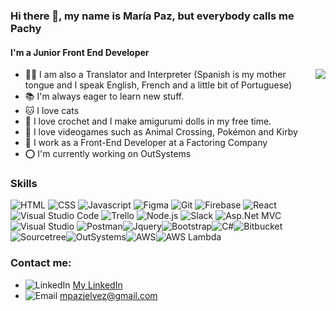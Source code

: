 ### Hi there 👋, my name is María Paz, but everybody calls me Pachy
#### I'm a Junior Front End Developer
<img src=https://media.giphy.com/media/E6jscXfv3AkWQ/giphy.gif align = "right">

- 🙋‍♀️ I am also a Translator and Interpreter (Spanish is my mother tongue and I speak English, French and a little bit of Portuguese)
- 📚 I'm always eager to learn new stuff. 
- 🐱 I love cats
- 🧶 I love crochet and I make amigurumi dolls in my free time.
- 👾 I love videogames such as Animal Crossing, Pokémon and Kirby
- 💼 I work as a Front-End Developer at a Factoring Company
- ⭕ I'm currently working on OutSystems


### Skills 

![HTML](https://img.icons8.com/color/48/000000/html-5--v1.png) ![CSS](https://img.icons8.com/color/48/000000/css3.png) ![Javascript](https://img.icons8.com/color/48/000000/javascript--v1.png) ![Figma](https://img.icons8.com/color/48/000000/figma--v1.png) ![Git](https://img.icons8.com/color/48/000000/git.png) ![Firebase](https://img.icons8.com/color/48/000000/firebase.png) ![React](https://img.icons8.com/color/48/000000/react-native.png) ![Visual Studio Code](https://img.icons8.com/color/48/000000/visual-studio-code-2019.png) ![Trello](https://img.icons8.com/color/48/000000/trello.png) ![Node.js](https://img.icons8.com/fluency/48/000000/node-js.png) ![Slack](https://img.icons8.com/color/48/000000/slack-new.png) ![Asp.Net MVC](https://img.icons8.com/external-those-icons-lineal-color-those-icons/48/000000/external-Dot-Net-social-media-those-icons-lineal-color-those-icons.png) ![Visual Studio](https://img.icons8.com/fluency/48/000000/visual-studio.png) ![Postman](https://img.icons8.com/external-tal-revivo-color-tal-revivo/48/000000/external-postman-is-the-only-complete-api-development-environment-logo-color-tal-revivo.png)![Jquery](https://img.icons8.com/external-tal-revivo-shadow-tal-revivo/48/000000/external-jquery-is-a-javascript-library-designed-to-simplify-html-logo-shadow-tal-revivo.png)![Bootstrap](https://img.icons8.com/color/48/000000/bootstrap.png)![C#](https://img.icons8.com/color/48/000000/c-sharp-logo.png)![Bitbucket](https://img.icons8.com/external-tal-revivo-shadow-tal-revivo/48/000000/external-bitbucket-is-a-web-based-version-control-repository-hosting-service-logo-shadow-tal-revivo.png)![Sourcetree](https://img.icons8.com/fluency/48/000000/sourcetree.png)![OutSystems](https://img.icons8.com/emoji/48/null/hollow-red-circle-emoji.png)![AWS](https://img.icons8.com/color/48/null/amazon-web-services.png)![AWS Lambda](https://img.icons8.com/color/48/null/awslambda.png)


### Contact me:
  - ![LinkedIn](https://img.icons8.com/officexs/16/000000/linkedin.png) [My LinkedIn](www.linkedin.com/in/mpazjelvez)
  - ![Email](https://img.icons8.com/officexs/16/000000/email.png) mpazjelvez@gmail.com


